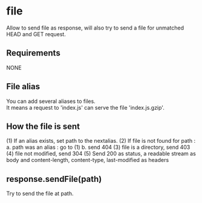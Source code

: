 file
=============

Allow to send file as response, will also try to send a file for unmatched HEAD and GET request.

## Requirements

NONE

## File alias

You can add several aliases to files.  
It means a request to 'index.js' can serve the file 'index.js.gzip'.

## How the file is sent

(1) If an alias exists, set path to the nextalias.
(2) If file is not found for path :
	a. path was an alias : go to (1)
	b. send 404
(3) file is a directory, send 403
(4) file not modified, send 304
(5) Send 200 as status, a readable stream as body and content-length, content-type, last-modified as headers 

## response.sendFile(path)

Try to send the file at path.

